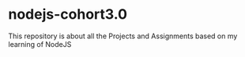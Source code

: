 # nodejs-cohort3.0
This repository is about all the Projects and Assignments based on my learning of NodeJS
